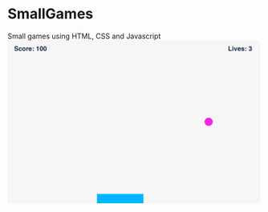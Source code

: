 # SmallGames
Small games using HTML, CSS and Javascript
![01-Bouncing Ball](https://github.com/wang-chenyu/SmallGames/blob/master/Images/01-Bouncing%20Ball.png)
